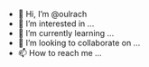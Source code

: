 - 👋 Hi, I’m @oulrach
- 👀 I’m interested in ...
- 🌱 I’m currently learning ...
- 💞️ I’m looking to collaborate on ...
- 📫 How to reach me ...

<!---
oulrach/oulrach is a ✨ special ✨ repository because its `README.md` (this file) appears on your GitHub profile.
You can click the Preview link to take a look at your changes.
--->
